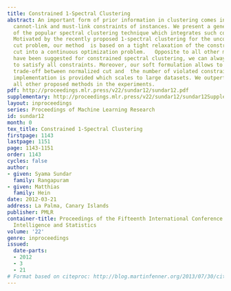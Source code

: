 ```yaml
---
title: Constrained 1-Spectral Clustering
abstract: An important form of prior information in clustering comes in the form of
  cannot-link and must-link constraints of instances. We present a generalization
  of the popular spectral clustering technique which integrates such constraints.
  Motivated by the recently proposed 1-spectral clustering for the unconstrained normalized
  cut problem, our method  is based on a tight relaxation of the constrained normalized
  cut into a continuous optimization problem.   Opposite to all other methods which
  have been suggested for constrained spectral clustering, we can always guarantee
  to satisfy all constraints. Moreover, our soft formulation allows to optimize a
  trade-off between normalized cut and  the number of violated constraints. An efficient
  implementation is provided which scales to large datasets. We outperform consistently
  all other proposed methods in the experiments.
pdf: http://proceedings.mlr.press/v22/sundar12/sundar12.pdf
supplementary: http://proceedings.mlr.press/v22/sundar12/sundar12Supple.pdf
layout: inproceedings
series: Proceedings of Machine Learning Research
id: sundar12
month: 0
tex_title: Constrained 1-Spectral Clustering
firstpage: 1143
lastpage: 1151
page: 1143-1151
order: 1143
cycles: false
author:
- given: Syama Sundar
  family: Rangapuram
- given: Matthias
  family: Hein
date: 2012-03-21
address: La Palma, Canary Islands
publisher: PMLR
container-title: Proceedings of the Fifteenth International Conference on Artificial
  Intelligence and Statistics
volume: '22'
genre: inproceedings
issued:
  date-parts:
  - 2012
  - 3
  - 21
# Format based on citeproc: http://blog.martinfenner.org/2013/07/30/citeproc-yaml-for-bibliographies/
---
```

